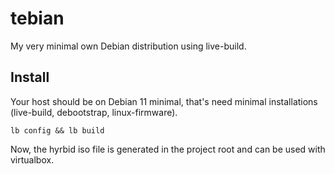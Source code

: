 # tebian
My very minimal own Debian distribution using live-build.

## Install
Your host should be on Debian 11 minimal, that's need minimal installations (live-build, debootstrap, linux-firmware).

`lb config && lb build`

Now, the hyrbid iso file is generated in the project root and can be used with virtualbox.
